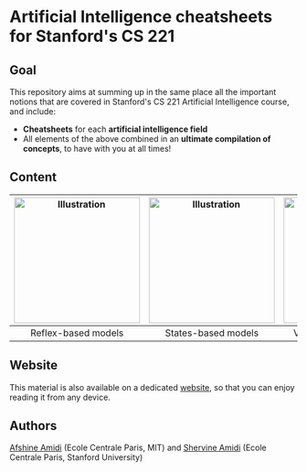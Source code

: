 # Artificial Intelligence cheatsheets for Stanford's CS 221

## Goal
This repository aims at summing up in the same place all the important notions that are covered in Stanford's CS 221 Artificial Intelligence course, and include:
- **Cheatsheets** for each **artificial intelligence field**
- All elements of the above combined in an **ultimate compilation of concepts**, to have with you at all times!

## Content
|<a href="https://github.com/afshinea/stanford-cs-221-artificial-intelligence/blob/master/en/cheatsheet-reflex-models.pdf"><img src="https://stanford.edu/~shervine/teaching/cs-221/illustrations/cover/en-001.png?" alt="Illustration" width="220px"/></a>|<a href="https://github.com/afshinea/stanford-cs-221-artificial-intelligence/blob/master/en/cheatsheet-states-models.pdf"><img src="https://stanford.edu/~shervine/teaching/cs-221/illustrations/cover/en-002.png?" alt="Illustration" width="220px"/></a>|<a href="https://github.com/afshinea/stanford-cs-221-artificial-intelligence/blob/master/en/cheatsheet-variables-models.pdf"><img src="https://stanford.edu/~shervine/teaching/cs-221/illustrations/cover/en-003.png" alt="Illustration" width="220px"/></a>|<a href="https://github.com/afshinea/stanford-cs-221-artificial-intelligence/blob/master/en/cheatsheet-logic-models.pdf"><img src="https://stanford.edu/~shervine/teaching/cs-221/illustrations/cover/en-004.png?" alt="Illustration" width="220px"/></a>|
|:--:|:--:|:--:|:--:|
|Reflex-based models|States-based models|Variables-based models|Logic-based models|

## Website
This material is also available on a dedicated [website](https://stanford.edu/~shervine/teaching/cs-221), so that you can enjoy reading it from any device.

## Authors
[Afshine Amidi](https://twitter.com/afshinea) (Ecole Centrale Paris, MIT) and [Shervine Amidi](https://twitter.com/shervinea) (Ecole Centrale Paris, Stanford University)
